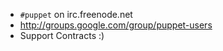 * `#puppet` on irc.freenode.net
* <http://groups.google.com/group/puppet-users>
* Support Contracts :)
